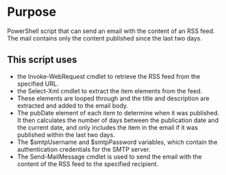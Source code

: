 # Purpose
PowerShell script that can send an email with the content of an RSS feed. The mail contains only the content published since the last two days.

## This script uses
* the Invoke-WebRequest cmdlet to retrieve the RSS feed from the specified URL. 
* the Select-Xml cmdlet to extract the item elements from the feed. 
* These elements are looped through and the title and description are extracted and added to the email body. 
* The pubDate element of each item to determine when it was published. It then calculates the number of days between the publication date and the current date, and only includes the item in the email if it was published within the last two days.
* The $smtpUsername and $smtpPassword variables, which contain the authentication credentials for the SMTP server.
* The Send-MailMessage cmdlet is used to send the email with the content of the RSS feed to the specified recipient.

